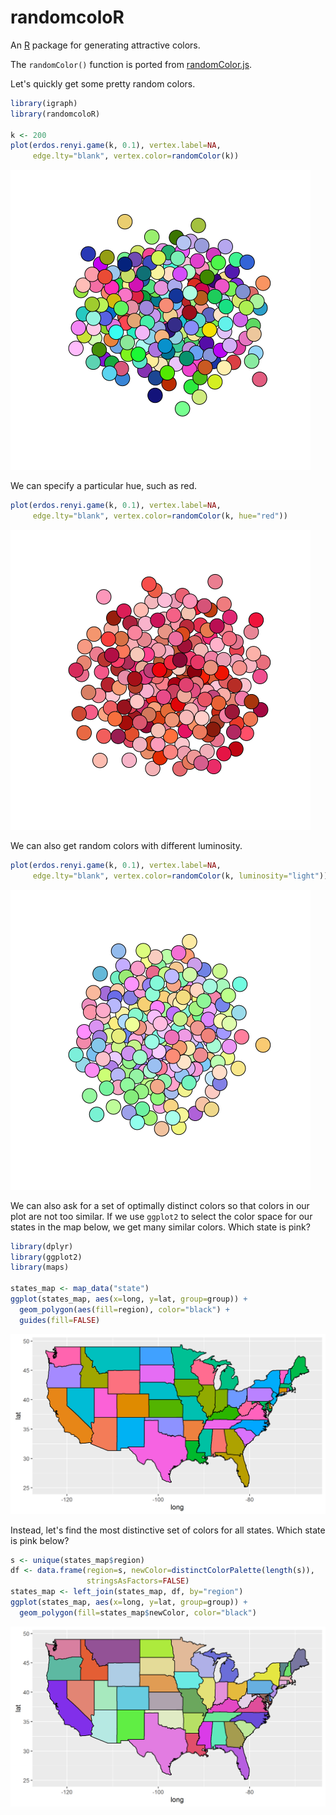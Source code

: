 # randomcoloR

An [R](https://www.r-project.org/) package for generating attractive colors.

The `randomColor()` function is ported from [randomColor.js](https://github.com/davidmerfield/randomColor).

Let's quickly get some pretty random colors.
```r
library(igraph)
library(randomcoloR)

k <- 200
plot(erdos.renyi.game(k, 0.1), vertex.label=NA,
     edge.lty="blank", vertex.color=randomColor(k))
```
![](demo/graph1.png)

We can specify a particular hue, such as red.
```r
plot(erdos.renyi.game(k, 0.1), vertex.label=NA,
     edge.lty="blank", vertex.color=randomColor(k, hue="red"))
```
![](demo/graph2.png)

We can also get random colors with different luminosity.
```r
plot(erdos.renyi.game(k, 0.1), vertex.label=NA,
     edge.lty="blank", vertex.color=randomColor(k, luminosity="light"))
```
![](demo/graph3.png)

We can also ask for a set of optimally distinct colors so that colors in our plot are not too similar.
If we use `ggplot2` to select the color space for our states in the map below, we get many similar colors.
Which state is pink?
```r
library(dplyr)
library(ggplot2)
library(maps)

states_map <- map_data("state")
ggplot(states_map, aes(x=long, y=lat, group=group)) +
  geom_polygon(aes(fill=region), color="black") +
  guides(fill=FALSE)
```
![](demo/map1.png)

Instead, let's find the most distinctive set of colors for all states.
Which state is pink below?
```r
s <- unique(states_map$region)
df <- data.frame(region=s, newColor=distinctColorPalette(length(s)),
                 stringsAsFactors=FALSE)
states_map <- left_join(states_map, df, by="region")
ggplot(states_map, aes(x=long, y=lat, group=group)) +
  geom_polygon(fill=states_map$newColor, color="black")
```
![](demo/map2.png)

